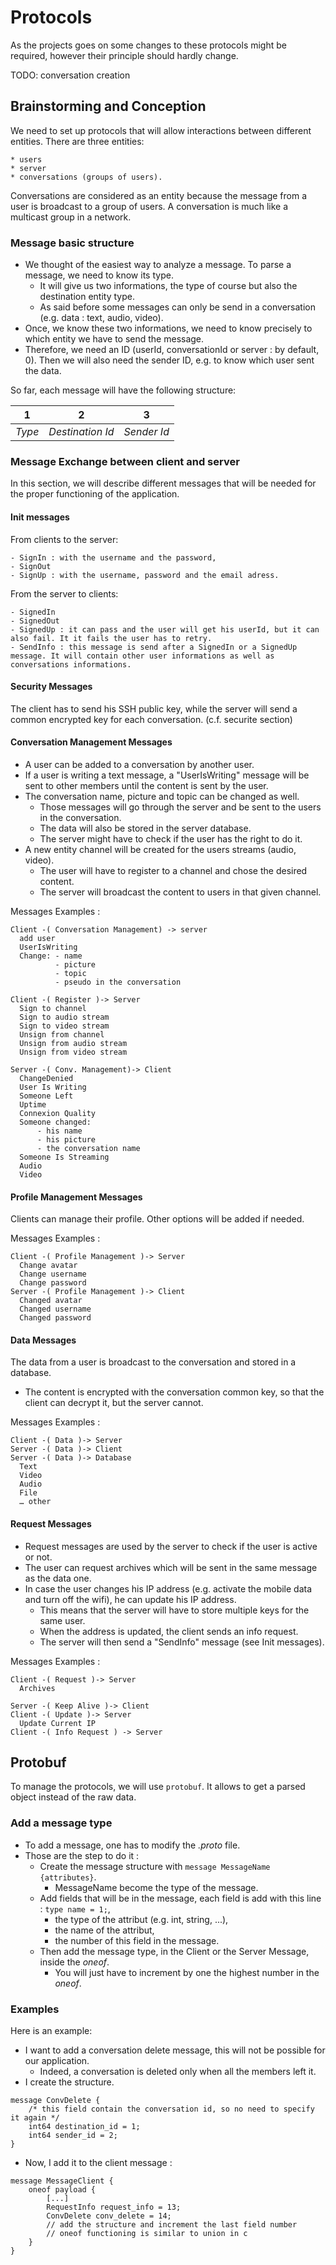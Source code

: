 # Protocols

As the projects goes on some changes to these protocols might be required, however their principle should hardly change.

TODO: conversation creation

## Brainstorming and Conception

We need to set up protocols that will allow interactions between different entities.
There are three entities:

	* users
	* server
	* conversations (groups of users).

Conversations are considered as an entity because the message from a user is broadcast to a group of users. A conversation is much like a multicast group in a network.

### Message basic structure

 - We thought of the easiest way to analyze a message. To parse a message, we need to know its type.
   - It will give us two informations, the type of course but also the destination entity type.
   - As said before some messages can only be send in a conversation (e.g. data : text, audio, video).
 - Once, we know these two informations, we need to know precisely to which entity we have to send the message.
 - Therefore, we need an ID (userId, conversationId or server : by default, 0). Then we will also need the sender ID, e.g. to know which user sent the data.

So far, each message will have the following structure:

| 1      | 2                | 3          |
| ------ | ---------------- | -----------|
| *Type* | *Destination Id* | *Sender Id*|


### Message Exchange between client and server

In this section, we will describe different messages that will be needed for the proper functioning of the application.

#### Init messages

From clients to the server:

	- SignIn : with the username and the password,
	- SignOut
	- SignUp : with the username, password and the email adress.

From the server to clients:

	- SignedIn
	- SignedOut
	- SignedUp : it can pass and the user will get his userId, but it can also fail. It it fails the user has to retry.
	- SendInfo : this message is send after a SignedIn or a SignedUp message. It will contain other user informations as well as conversations informations.

#### Security Messages

The client has to send his SSH public key, while the server will send a common encrypted key for each conversation.
(c.f. securite section)

#### Conversation Management Messages

 - A user can be added to a conversation by another user.
 - If a user is writing a text message, a "UserIsWriting" message will be sent to other members until the content is sent by the user.
 - The conversation name, picture and topic can be changed as well. 
	- Those messages will go through the server and be sent to the users in the conversation.
	- The data will also be stored in the server database.
	- The server might have to check if the user has the right to do it.
 - A new entity channel will be created for the users streams (audio, video).
	- The user will have to register to a channel and chose the desired content.
	- The server will broadcast the content to users in that given channel.

Messages Examples : 
```
Client -( Conversation Management) -> server
  add user
  UserIsWriting
  Change: - name
		  - picture
		  - topic
		  - pseudo in the conversation

Client -( Register )-> Server
  Sign to channel
  Sign to audio stream
  Sign to video stream
  Unsign from channel
  Unsign from audio stream
  Unsign from video stream

Server -( Conv. Management)-> Client
  ChangeDenied
  User Is Writing
  Someone Left
  Uptime
  Connexion Quality
  Someone changed:
	  - his name
	  - his picture
	  - the conversation name
  Someone Is Streaming
  Audio
  Video
```

#### Profile Management Messages

Clients can manage their profile. Other options will be added if needed.

Messages Examples : 
```
Client -( Profile Management )-> Server
  Change avatar
  Change username
  Change password
Server -( Profile Management )-> Client
  Changed avatar
  Changed username
  Changed password
```

#### Data Messages

The data from a user is broadcast to the conversation and stored in a database.
 - The content is encrypted with the conversation common key, so that the client can decrypt it, but the server cannot.

Messages Examples : 
```
Client -( Data )-> Server
Server -( Data )-> Client
Server -( Data )-> Database
  Text
  Video
  Audio
  File
  … other
```

#### Request Messages

- Request messages are used by the server to check if the user is active or not.
- The user can request archives which will be sent in the same message as the data one.
- In case the user changes his IP address (e.g. activate the mobile data and turn off the wifi), he can update his IP address.
	- This means that the server will have to store multiple keys for the same user.
	- When the address is updated, the client sends an info request.
	- The server will then send a "SendInfo" message (see Init messages).

Messages Examples : 
```
Client -( Request )-> Server
  Archives

Server -( Keep Alive )-> Client
Client -( Update )-> Server
  Update Current IP
Client -( Info Request ) -> Server
```

## Protobuf

To manage the protocols, we will use `protobuf`. It allows to get a parsed object instead of the raw data.

### Add a message type

- To add a message, one has to modify the *.proto* file.
- Those are the step to do it :
	- Create the message structure with `message MessageName {attributes}`.
		- MessageName become the type of the message.
	- Add fields that will be in the message, each field is add with this line : `type name = 1;`,
		- the type of the attribut (e.g. int, string, ...),
		- the name of the attribut,
		- the number of this field in the message.
	- Then add the message type, in the Client or the Server Message, inside the *oneof*.
		- You will just have to increment by one the highest number in the *oneof*.

### Examples

Here is an example:

- I want to add a conversation delete message, this will not be possible for our application. 
	- Indeed, a conversation is deleted only when all the members left it.
- I create the structure.

```
message ConvDelete {
	/* this field contain the conversation id, so no need to specify it again */
	int64 destination_id = 1;
	int64 sender_id = 2;
}
```

- Now, I add it to the client message : 

```
message MessageClient {
	oneof payload {
		[...]
		RequestInfo request_info = 13;
		ConvDelete conv_delete = 14;
		// add the structure and increment the last field number
		// oneof functioning is similar to union in c
	}
}
```
